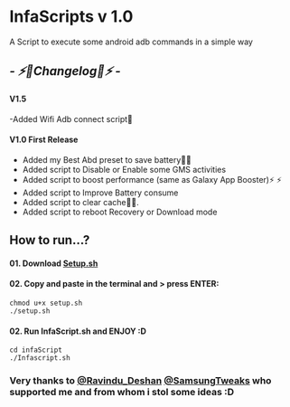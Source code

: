 # InfaScripts v 1.0

A Script to execute some android adb commands in a simple way <br>

## <i> - ⚡️🔋Changelog🔋⚡️ - </i>

####  V1.5
-Added Wifi Adb connect script📶

####  V1.0 First Release
- Added my Best Abd preset to save battery🔋🔋  
- Added script to Disable or Enable some GMS activities
- Added script to boost performance (same as Galaxy App Booster)⚡️ ⚡️ 
- Added script to Improve Battery consume
- Added script to clear cache🧹✨.
- Added script to reboot Recovery or Download mode

## How to run...? 

#### 01. Download [Setup.sh](https://github.com/Infamousmick/infaScript/blob/master/setup.sh)
#### 02. Copy and paste in the terminal and > press ENTER:
```
chmod u+x setup.sh
./setup.sh
```
     
#### 02. Run InfaScript.sh and ENJOY :D
```
cd infaScript
./Infascript.sh
```
### Very thanks to [@Ravindu_Deshan](https://t.me/Ravindu_Deshan) [@SamsungTweaks](https://t.me/SamsungTweaks) who supported me and from whom i stol some ideas :D


